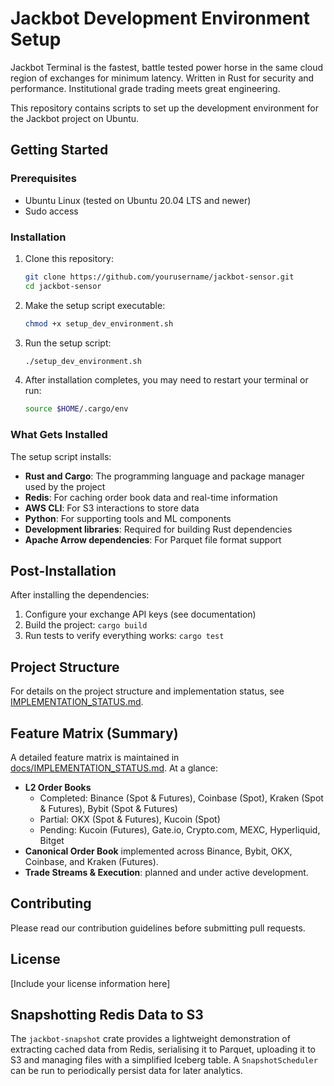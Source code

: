 # Jackbot Development Environment Setup

Jackbot Terminal is the fastest, battle tested power horse in the same cloud region of exchanges for minimum latency. Written in Rust for security and performance. Institutional grade trading meets great engineering.

This repository contains scripts to set up the development environment for the Jackbot project on Ubuntu.

## Getting Started

### Prerequisites

- Ubuntu Linux (tested on Ubuntu 20.04 LTS and newer)
- Sudo access

### Installation

1. Clone this repository:
   ```bash
   git clone https://github.com/yourusername/jackbot-sensor.git
   cd jackbot-sensor
   ```

2. Make the setup script executable:
   ```bash
   chmod +x setup_dev_environment.sh
   ```

3. Run the setup script:
   ```bash
   ./setup_dev_environment.sh
   ```

4. After installation completes, you may need to restart your terminal or run:
   ```bash
   source $HOME/.cargo/env
   ```

### What Gets Installed

The setup script installs:

- **Rust and Cargo**: The programming language and package manager used by the project
- **Redis**: For caching order book data and real-time information
- **AWS CLI**: For S3 interactions to store data
- **Python**: For supporting tools and ML components
- **Development libraries**: Required for building Rust dependencies
- **Apache Arrow dependencies**: For Parquet file format support

## Post-Installation

After installing the dependencies:

1. Configure your exchange API keys (see documentation)
2. Build the project: `cargo build`
3. Run tests to verify everything works: `cargo test`

## Project Structure

For details on the project structure and implementation status, see [IMPLEMENTATION_STATUS.md](docs/IMPLEMENTATION_STATUS.md).
## Feature Matrix (Summary)

A detailed feature matrix is maintained in [docs/IMPLEMENTATION_STATUS.md](docs/IMPLEMENTATION_STATUS.md). At a glance:

- **L2 Order Books**
  - Completed: Binance (Spot & Futures), Coinbase (Spot), Kraken (Spot & Futures), Bybit (Spot & Futures)
  - Partial: OKX (Spot & Futures), Kucoin (Spot)
  - Pending: Kucoin (Futures), Gate.io, Crypto.com, MEXC, Hyperliquid, Bitget
- **Canonical Order Book** implemented across Binance, Bybit, OKX, Coinbase, and Kraken (Futures).
- **Trade Streams & Execution**: planned and under active development.


## Contributing

Please read our contribution guidelines before submitting pull requests.

## License

[Include your license information here] 
## Snapshotting Redis Data to S3

The `jackbot-snapshot` crate provides a lightweight demonstration of extracting cached data from Redis, serialising it to Parquet, uploading it to S3 and managing files with a simplified Iceberg table. A `SnapshotScheduler` can be run to periodically persist data for later analytics.
